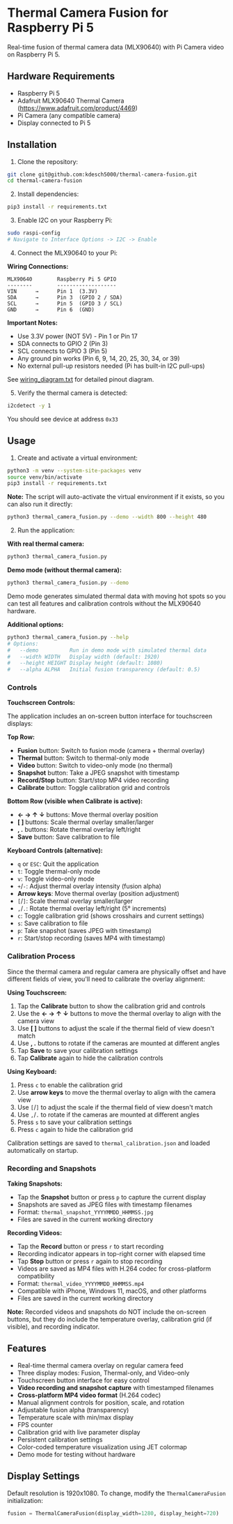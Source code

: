 # Thermal Camera Fusion for Raspberry Pi 5

Real-time fusion of thermal camera data (MLX90640) with Pi Camera video on Raspberry Pi 5.

## Hardware Requirements

- Raspberry Pi 5
- Adafruit MLX90640 Thermal Camera (https://www.adafruit.com/product/4469)
- Pi Camera (any compatible camera)
- Display connected to Pi 5

## Installation

1. Clone the repository:
```bash
git clone git@github.com:kdesch5000/thermal-camera-fusion.git
cd thermal-camera-fusion
```

2. Install dependencies:
```bash
pip3 install -r requirements.txt
```

3. Enable I2C on your Raspberry Pi:
```bash
sudo raspi-config
# Navigate to Interface Options -> I2C -> Enable
```

4. Connect the MLX90640 to your Pi:

**Wiring Connections:**
```
MLX90640        Raspberry Pi 5 GPIO
--------        -------------------
VIN      →      Pin 1  (3.3V)
SDA      →      Pin 3  (GPIO 2 / SDA)
SCL      →      Pin 5  (GPIO 3 / SCL)
GND      →      Pin 6  (GND)
```

**Important Notes:**
- Use 3.3V power (NOT 5V) - Pin 1 or Pin 17
- SDA connects to GPIO 2 (Pin 3)
- SCL connects to GPIO 3 (Pin 5)
- Any ground pin works (Pin 6, 9, 14, 20, 25, 30, 34, or 39)
- No external pull-up resistors needed (Pi has built-in I2C pull-ups)

See [wiring_diagram.txt](wiring_diagram.txt) for detailed pinout diagram.

5. Verify the thermal camera is detected:
```bash
i2cdetect -y 1
```
You should see device at address `0x33`

## Usage

1. Create and activate a virtual environment:
```bash
python3 -m venv --system-site-packages venv
source venv/bin/activate
pip3 install -r requirements.txt
```

**Note:** The script will auto-activate the virtual environment if it exists, so you can also run it directly:
```bash
python3 thermal_camera_fusion.py --demo --width 800 --height 480
```

2. Run the application:

**With real thermal camera:**
```bash
python3 thermal_camera_fusion.py
```

**Demo mode (without thermal camera):**
```bash
python3 thermal_camera_fusion.py --demo
```

Demo mode generates simulated thermal data with moving hot spots so you can test all features and calibration controls without the MLX90640 hardware.

**Additional options:**
```bash
python3 thermal_camera_fusion.py --help
# Options:
#   --demo          Run in demo mode with simulated thermal data
#   --width WIDTH   Display width (default: 1920)
#   --height HEIGHT Display height (default: 1080)
#   --alpha ALPHA   Initial fusion transparency (default: 0.5)
```

### Controls

**Touchscreen Controls:**

The application includes an on-screen button interface for touchscreen displays:

**Top Row:**
- **Fusion** button: Switch to fusion mode (camera + thermal overlay)
- **Thermal** button: Switch to thermal-only mode
- **Video** button: Switch to video-only mode (no thermal)
- **Snapshot** button: Take a JPEG snapshot with timestamp
- **Record/Stop** button: Start/stop MP4 video recording
- **Calibrate** button: Toggle calibration grid and controls

**Bottom Row (visible when Calibrate is active):**
- **← → ↑ ↓** buttons: Move thermal overlay position
- **[ ]** buttons: Scale thermal overlay smaller/larger
- **, .** buttons: Rotate thermal overlay left/right
- **Save** button: Save calibration to file

**Keyboard Controls (alternative):**
- `q` or `ESC`: Quit the application
- `t`: Toggle thermal-only mode
- `v`: Toggle video-only mode
- `+`/`-`: Adjust thermal overlay intensity (fusion alpha)
- **Arrow keys**: Move thermal overlay (position adjustment)
- `[`/`]`: Scale thermal overlay smaller/larger
- `,`/`.`: Rotate thermal overlay left/right (5° increments)
- `c`: Toggle calibration grid (shows crosshairs and current settings)
- `s`: Save calibration to file
- `p`: Take snapshot (saves JPEG with timestamp)
- `r`: Start/stop recording (saves MP4 with timestamp)

### Calibration Process

Since the thermal camera and regular camera are physically offset and have different fields of view, you'll need to calibrate the overlay alignment:

**Using Touchscreen:**
1. Tap the **Calibrate** button to show the calibration grid and controls
2. Use the **← → ↑ ↓** buttons to move the thermal overlay to align with the camera view
3. Use **[ ]** buttons to adjust the scale if the thermal field of view doesn't match
4. Use **, .** buttons to rotate if the cameras are mounted at different angles
5. Tap **Save** to save your calibration settings
6. Tap **Calibrate** again to hide the calibration controls

**Using Keyboard:**
1. Press `c` to enable the calibration grid
2. Use **arrow keys** to move the thermal overlay to align with the camera view
3. Use `[`/`]` to adjust the scale if the thermal field of view doesn't match
4. Use `,`/`.` to rotate if the cameras are mounted at different angles
5. Press `s` to save your calibration settings
6. Press `c` again to hide the calibration grid

Calibration settings are saved to `thermal_calibration.json` and loaded automatically on startup.

### Recording and Snapshots

**Taking Snapshots:**
- Tap the **Snapshot** button or press `p` to capture the current display
- Snapshots are saved as JPEG files with timestamp filenames
- Format: `thermal_snapshot_YYYYMMDD_HHMMSS.jpg`
- Files are saved in the current working directory

**Recording Videos:**
- Tap the **Record** button or press `r` to start recording
- Recording indicator appears in top-right corner with elapsed time
- Tap **Stop** button or press `r` again to stop recording
- Videos are saved as MP4 files with H.264 codec for cross-platform compatibility
- Format: `thermal_video_YYYYMMDD_HHMMSS.mp4`
- Compatible with iPhone, Windows 11, macOS, and other platforms
- Files are saved in the current working directory

**Note:** Recorded videos and snapshots do NOT include the on-screen buttons, but they do include the temperature overlay, calibration grid (if visible), and recording indicator.

## Features

- Real-time thermal camera overlay on regular camera feed
- Three display modes: Fusion, Thermal-only, and Video-only
- Touchscreen button interface for easy control
- **Video recording and snapshot capture** with timestamped filenames
- **Cross-platform MP4 video format** (H.264 codec)
- Manual alignment controls for position, scale, and rotation
- Adjustable fusion alpha (transparency)
- Temperature scale with min/max display
- FPS counter
- Calibration grid with live parameter display
- Persistent calibration settings
- Color-coded temperature visualization using JET colormap
- Demo mode for testing without hardware

## Display Settings

Default resolution is 1920x1080. To change, modify the `ThermalCameraFusion` initialization:

```python
fusion = ThermalCameraFusion(display_width=1280, display_height=720)
```
